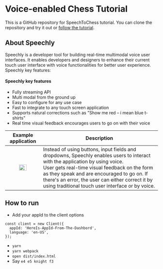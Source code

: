 # Voice-enabled Chess Tutorial

This is a GitHub repository for SpeechToChess tutorial. You can clone the repository and try it out or [follow the tutorial](https://docs.speechly.com/client-libraries/web-client/tutorial/).

## About Speechly

Speechly is a developer tool for building real-time multimodal voice user interfaces. It enables developers and designers to enhance their current touch user interface with voice functionalities for better user experience. Speechly key features:

#### Speechly key features

- Fully streaming API
- Multi modal from the ground up
- Easy to configure for any use case
- Fast to integrate to any touch screen application
- Supports natural corrections such as "Show me red – i mean blue t-shirts"
- Real time visual feedback encourages users to go on with their voice

|                  Example application                  | Description                                                                                                                                                                                                                                                                                                                               |
| :---------------------------------------------------: | ----------------------------------------------------------------------------------------------------------------------------------------------------------------------------------------------------------------------------------------------------------------------------------------------------------------------------------------- |
| <img src="https://i.imgur.com/v9o1JHf.gif" width=50%> | Instead of using buttons, input fields and dropdowns, Speechly enables users to interact with the application by using voice. <br />User gets real-time visual feedback on the form as they speak and are encouraged to go on. If there's an error, the user can either correct it by using traditional touch user interface or by voice. |

## How to run
- Add your appId to the client options
```
const client = new Client({
  appId: 'HereIs-AppId-From-The-Dashbord',
  language: 'en-US',
});
```
- `yarn`
- `yarn webpack`
- `open dist/index.html`
- Say `e4 e5 knight f3`
